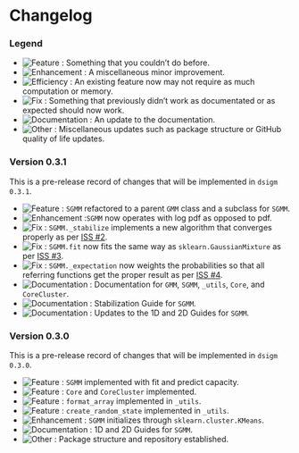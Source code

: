 # Changelog

### Legend

- ![Feature](https://img.shields.io/badge/-Feature-blueviolet) : Something that you couldn’t do before.
- ![Enhancement](https://img.shields.io/badge/-Enhancement-purple) : A miscellaneous minor improvement.
- ![Efficiency](https://img.shields.io/badge/-Efficiency-indigo) : An existing feature now may not require as much computation or memory.
- ![Fix](https://img.shields.io/badge/-Fix-red) : Something that previously didn’t work as documentated or as expected should now work.
- ![Documentation](https://img.shields.io/badge/-Documentation-blue) : An update to the documentation.
- ![Other](https://img.shields.io/badge/-Other-lightgrey) : Miscellaneous updates such as package structure or GitHub quality of life updates.

### Version 0.3.1
This is a pre-release record of changes that will be implemented in `dsigm 0.3.1`.

- ![Feature](https://img.shields.io/badge/-Feature-blueviolet) : `SGMM` refactored to a parent `GMM` class and a subclass for `SGMM`.
- ![Enhancement](https://img.shields.io/badge/-Enhancement-purple) :`SGMM` now operates with log pdf as opposed to pdf.
- ![Fix](https://img.shields.io/badge/-Fix-red) : `SGMM._stabilize` implements a new algorithm that converges properly as per [ISS #2](https://github.com/paradoxysm/dsigm/issues/2).
- ![Fix](https://img.shields.io/badge/-Fix-red) : `SGMM.fit` now fits the same way as `sklearn.GaussianMixture` as per [ISS #3](https://github.com/paradoxysm/dsigm/issues/6).
- ![Fix](https://img.shields.io/badge/-Fix-red) : `SGMM._expectation` now weights the probabilities so that all referring functions get the proper result as per [ISS #4](https://github.com/paradoxysm/dsigm/issues/4).
- ![Documentation](https://img.shields.io/badge/-Documentation-blue) : Documentation for `GMM`, `SGMM`, `_utils`, `Core`, and `CoreCluster`.
- ![Documentation](https://img.shields.io/badge/-Documentation-blue) : Stabilization Guide for `SGMM`.
- ![Documentation](https://img.shields.io/badge/-Documentation-blue) : Updates to the 1D and 2D Guides for `SGMM`.

### Version 0.3.0
This is a pre-release record of changes that will be implemented in `dsigm 0.3.0`.

- ![Feature](https://img.shields.io/badge/-Feature-blueviolet) : `SGMM` implemented with fit and predict capacity.
- ![Feature](https://img.shields.io/badge/-Feature-blueviolet) : `Core` and `CoreCluster` implemented.
- ![Feature](https://img.shields.io/badge/-Feature-blueviolet) : `format_array` implemented in `_utils`.
- ![Feature](https://img.shields.io/badge/-Feature-blueviolet) : `create_random_state` implemented in `_utils`.
- ![Enhancement](https://img.shields.io/badge/-Enhancement-purple) : `SGMM` initializes through `sklearn.cluster.KMeans`.
- ![Documentation](https://img.shields.io/badge/-Documentation-blue) : 1D and 2D Guides for `SGMM`.
- ![Other](https://img.shields.io/badge/-Other-lightgrey) : Package structure and repository established.
